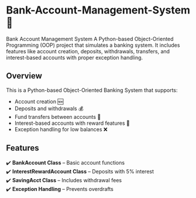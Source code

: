 # Bank-Account-Management-System 🏦
Bank Account Management System A Python-based Object-Oriented Programming (OOP) project that simulates a banking system. It includes features like account creation, deposits, withdrawals, transfers, and interest-based accounts with proper exception handling.

## Overview
This is a Python-based Object-Oriented Banking System that supports:
- Account creation 🆕
- Deposits and withdrawals 💰
- Fund transfers between accounts 🔄
- Interest-based accounts with reward features 🎁
- Exception handling for low balances ❌

## Features
✔️ **BankAccount Class** – Basic account functions  
✔️ **InterestRewardAccount Class** – Deposits with 5% interest  
✔️ **SavingAcct Class** – Includes withdrawal fees  
✔️ **Exception Handling** – Prevents overdrafts  
